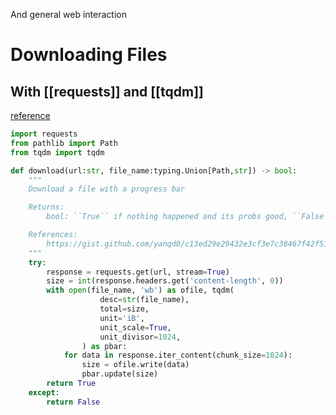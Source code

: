 And general web interaction


# Downloading Files

## With [[requests]] and [[tqdm]]
[reference](https://gist.github.com/yanqd0/c13ed29e29432e3cf3e7c38467f42f51)

```python
import requests  
from pathlib import Path  
from tqdm import tqdm

def download(url:str, file_name:typing.Union[Path,str]) -> bool:
    """
    Download a file with a progress bar

    Returns:
        bool: ``True`` if nothing happened and its probs good, ``False`` otherwise

    References:
        https://gist.github.com/yanqd0/c13ed29e29432e3cf3e7c38467f42f51
    """
    try:
        response = requests.get(url, stream=True)
        size = int(response.headers.get('content-length', 0))
        with open(file_name, 'wb') as ofile, tqdm(
                    desc=str(file_name),
                    total=size,
                    unit='iB',
                    unit_scale=True,
                    unit_divisor=1024,
                ) as pbar:
            for data in response.iter_content(chunk_size=1024):
                size = ofile.write(data)
                pbar.update(size)
        return True
    except:
        return False
```

